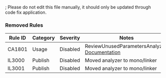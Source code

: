 ; Please do not edit this file manually, it should only be updated through code fix application.

### Removed Rules
Rule ID | Category | Severity | Notes
--------|----------|----------|-------
CA1801 | Usage | Disabled | ReviewUnusedParametersAnalyzer, [Documentation](https://docs.microsoft.com/visualstudio/code-quality/ca1801)
IL3000 | Publish | Disabled | Moved analyzer to mono/linker
IL3001 | Publish | Disabled | Moved analyzer to mono/linker
